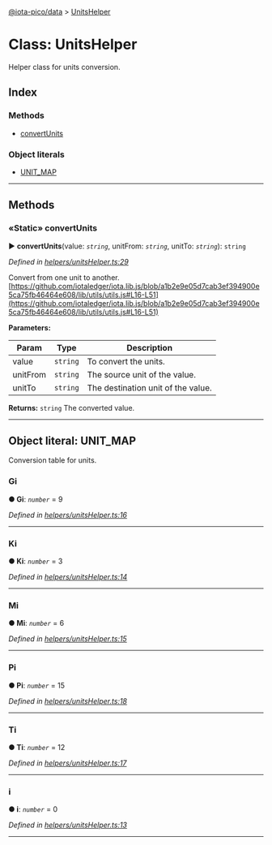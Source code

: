 [@iota-pico/data](../README.md) > [UnitsHelper](../classes/unitshelper.md)



# Class: UnitsHelper


Helper class for units conversion.

## Index

### Methods

* [convertUnits](unitshelper.md#convertunits)


### Object literals

* [UNIT_MAP](unitshelper.md#unit_map)



---
## Methods
<a id="convertunits"></a>

### «Static» convertUnits

► **convertUnits**(value: *`string`*, unitFrom: *`string`*, unitTo: *`string`*): `string`



*Defined in [helpers/unitsHelper.ts:29](https://github.com/iotaeco/iota-pico-data/blob/4b85ad8/src/helpers/unitsHelper.ts#L29)*



Convert from one unit to another. [https://github.com/iotaledger/iota.lib.js/blob/a1b2e9e05d7cab3ef394900e5ca75fb46464e608/lib/utils/utils.js#L16-L51](https://github.com/iotaledger/iota.lib.js/blob/a1b2e9e05d7cab3ef394900e5ca75fb46464e608/lib/utils/utils.js#L16-L51)


**Parameters:**

| Param | Type | Description |
| ------ | ------ | ------ |
| value | `string`   |  To convert the units. |
| unitFrom | `string`   |  The source unit of the value. |
| unitTo | `string`   |  The destination unit of the value. |





**Returns:** `string`
The converted value.






___


<a id="unit_map"></a>

## Object literal: UNIT_MAP


Conversion table for units.


<a id="unit_map.gi"></a>

###  Gi

**●  Gi**:  *`number`*  = 9

*Defined in [helpers/unitsHelper.ts:16](https://github.com/iotaeco/iota-pico-data/blob/4b85ad8/src/helpers/unitsHelper.ts#L16)*





___
<a id="unit_map.ki"></a>

###  Ki

**●  Ki**:  *`number`*  = 3

*Defined in [helpers/unitsHelper.ts:14](https://github.com/iotaeco/iota-pico-data/blob/4b85ad8/src/helpers/unitsHelper.ts#L14)*





___
<a id="unit_map.mi"></a>

###  Mi

**●  Mi**:  *`number`*  = 6

*Defined in [helpers/unitsHelper.ts:15](https://github.com/iotaeco/iota-pico-data/blob/4b85ad8/src/helpers/unitsHelper.ts#L15)*





___
<a id="unit_map.pi"></a>

###  Pi

**●  Pi**:  *`number`*  = 15

*Defined in [helpers/unitsHelper.ts:18](https://github.com/iotaeco/iota-pico-data/blob/4b85ad8/src/helpers/unitsHelper.ts#L18)*





___
<a id="unit_map.ti"></a>

###  Ti

**●  Ti**:  *`number`*  = 12

*Defined in [helpers/unitsHelper.ts:17](https://github.com/iotaeco/iota-pico-data/blob/4b85ad8/src/helpers/unitsHelper.ts#L17)*





___
<a id="unit_map.i"></a>

###  i

**●  i**:  *`number`*  = 0

*Defined in [helpers/unitsHelper.ts:13](https://github.com/iotaeco/iota-pico-data/blob/4b85ad8/src/helpers/unitsHelper.ts#L13)*





___


